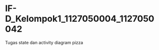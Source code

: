 IF-D_Kelompok1_1127050004_1127050042
====================================

Tugas state dan activity diagram pizza
